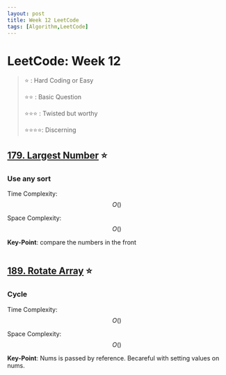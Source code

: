 ```yaml
---
layout: post
title: Week 12 LeetCode
tags: [Algorithm,LeetCode]
---
```

# LeetCode: Week 12
> :star: : Hard Coding or Easy
>
> :star::star: : Basic Question
>
> :star::star::star: : Twisted but worthy
>
> :star::star::star::star:: Discerning

## [179. Largest Number](https://leetcode.com/problems/largest-number/) :star:

### Use any sort

Time Complexity: $$O()$$

Space Complexity: $$O()$$

**Key-Point**:  compare the numbers in the front

```python

```
## [189. Rotate Array](https://leetcode.com/problems/rotate-array/) :star:

### Cycle
Time Complexity: $$O()$$

Space Complexity: $$O()$$

**Key-Point**:  Nums is passed by reference. Becareful with setting values on nums.

```python

```

